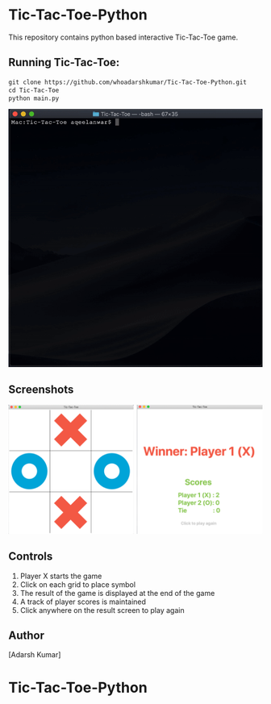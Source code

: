 # Tic-Tac-Toe-Python

This repository contains python based interactive Tic-Tac-Toe game.

## Running Tic-Tac-Toe:

```
git clone https://github.com/whoadarshkumar/Tic-Tac-Toe-Python.git
cd Tic-Tac-Toe
python main.py
```

<p align="center">
<img src="/images/preview.gif">
</p>

## Screenshots
<p align="center">
<img width=1000 src="/images/screenshot.png">

</p>

## Controls
1. Player X starts the game
2. Click on each grid to place symbol
3. The result of the game is displayed at the end of the game
4. A track of player scores is maintained
5. Click anywhere on the result screen to play again



## Author
[Adarsh Kumar]

# Tic-Tac-Toe-Python
